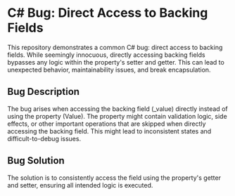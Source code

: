 # C# Bug: Direct Access to Backing Fields

This repository demonstrates a common C# bug: direct access to backing fields.  While seemingly innocuous, directly accessing backing fields bypasses any logic within the property's setter and getter. This can lead to unexpected behavior, maintainability issues, and break encapsulation.

## Bug Description

The bug arises when accessing the backing field (_value) directly instead of using the property (Value).  The property might contain validation logic, side effects, or other important operations that are skipped when directly accessing the backing field. This might lead to inconsistent states and difficult-to-debug issues.

## Bug Solution

The solution is to consistently access the field using the property's getter and setter, ensuring all intended logic is executed.